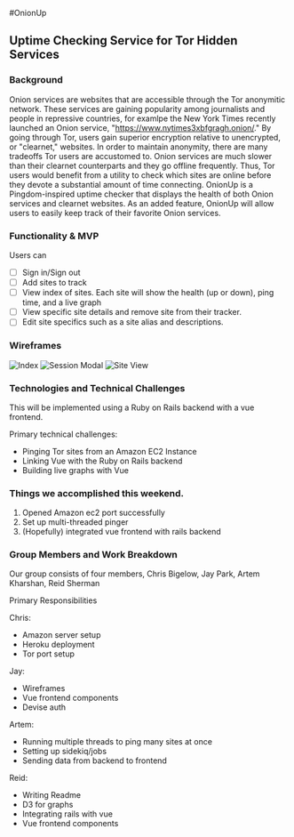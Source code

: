 #OnionUp
## Uptime Checking Service for Tor Hidden Services

### Background

Onion services are websites that are accessible through the Tor anonymitic network. These services are gaining popularity among journalists and people in repressive countries, for examlpe the New York Times recently launched an Onion service, "https://www.nytimes3xbfgragh.onion/." By going through Tor, users gain superior encryption relative to unencrypted, or "clearnet," websites. In order to maintain anonymity, there are many tradeoffs Tor users are accustomed to. Onion services are much slower than their clearnet counterparts and they go offline frequently. Thus, Tor users would benefit from a utility to check which sites are online before they devote a substantial amount of time connecting. OnionUp is a Pingdom-inspired uptime checker that displays the health of both Onion services and clearnet websites. As an added feature, OnionUp will allow users to easily keep track of their favorite Onion services.


### Functionality & MVP 

Users can 

- [ ] Sign in/Sign out 
- [ ] Add sites to track
- [ ] View index of sites. Each site will show the health (up or down), ping time, and a live graph
- [ ] View specific site details and remove site from their tracker.
- [ ] Edit site specifics such as a site alias and descriptions.

### Wireframes

![Index](https://github.com/reidjs/onionup/blob/master/wireframes/index_view.png)
![Session Modal](https://github.com/reidjs/onionup/blob/master/wireframes/session_modal.png)
![Site View](https://github.com/reidjs/onionup/blob/master/wireframes/site_view.png)

### Technologies and Technical Challenges

This will be implemented using a Ruby on Rails backend with a vue frontend. 

Primary technical challenges:

* Pinging Tor sites from an Amazon EC2 Instance
* Linking Vue with the Ruby on Rails backend
* Building live graphs with Vue

### Things we accomplished this weekend.

1. Opened Amazon ec2 port successfully 
2. Set up multi-threaded pinger
3. (Hopefully) integrated vue frontend with rails backend

### Group Members and Work Breakdown

Our group consists of four members, Chris Bigelow, Jay Park, Artem Kharshan, Reid Sherman

Primary Responsibilities

Chris:

* Amazon server setup
* Heroku deployment
* Tor port setup

Jay: 

* Wireframes
* Vue frontend components 
* Devise auth 

Artem: 

* Running multiple threads to ping many sites at once
* Setting up sidekiq/jobs
* Sending data from backend to frontend 

Reid:

* Writing Readme 
* D3 for graphs 
* Integrating rails with vue 
* Vue frontend components